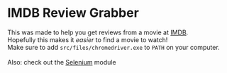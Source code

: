 # IMDB Review Grabber
This was made to help you get reviews from a movie at [IMDB](https://imdb.com). <br/>
Hopefully this makes it *easier* to find a movie to watch! <br/>
Make sure to add `src/files/chromedriver.exe` to `PATH` on your computer. <br/><br/>
Also: check out the [Selenium](https://www.selenium.dev/) module

